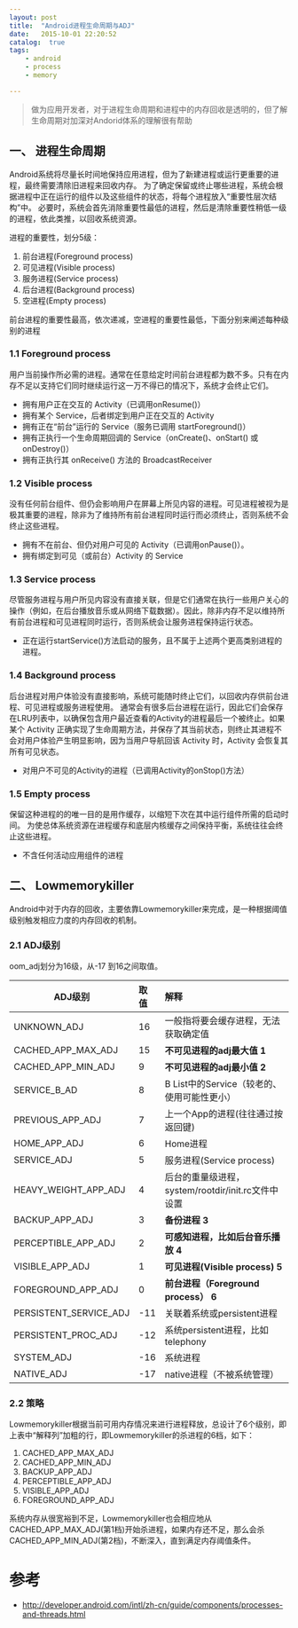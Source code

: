 ```yaml
---
layout: post
title:  "Android进程生命周期与ADJ"
date:   2015-10-01 22:20:52
catalog:  true
tags:
    - android
    - process
    - memory

---
```



> 做为应用开发者，对于进程生命周期和进程中的内存回收是透明的，但了解生命周期对加深对Andorid体系的理解很有帮助

## 一、 进程生命周期

Android系统将尽量长时间地保持应用进程，但为了新建进程或运行更重要的进程，最终需要清除旧进程来回收内存。 为了确定保留或终止哪些进程，系统会根据进程中正在运行的组件以及这些组件的状态，将每个进程放入“重要性层次结构”中。 必要时，系统会首先消除重要性最低的进程，然后是清除重要性稍低一级的进程，依此类推，以回收系统资源。

进程的重要性，划分5级：

1. 前台进程(Foreground process)
2. 可见进程(Visible process)
3. 服务进程(Service process)
4. 后台进程(Background process)
5. 空进程(Empty process)

前台进程的重要性最高，依次递减，空进程的重要性最低，下面分别来阐述每种级别的进程

### 1.1 Foreground process

用户当前操作所必需的进程。通常在任意给定时间前台进程都为数不多。只有在内存不足以支持它们同时继续运行这一万不得已的情况下，系统才会终止它们。

- 拥有用户正在交互的 Activity（已调用onResume()）
- 拥有某个 Service，后者绑定到用户正在交互的 Activity
- 拥有正在“前台”运行的 Service（服务已调用 startForeground()）
- 拥有正执行一个生命周期回调的 Service（onCreate()、onStart() 或 onDestroy()）
- 拥有正执行其 onReceive() 方法的 BroadcastReceiver

### 1.2 Visible process

没有任何前台组件、但仍会影响用户在屏幕上所见内容的进程。可见进程被视为是极其重要的进程，除非为了维持所有前台进程同时运行而必须终止，否则系统不会终止这些进程。

- 拥有不在前台、但仍对用户可见的 Activity（已调用onPause()）。
- 拥有绑定到可见（或前台）Activity 的 Service

### 1.3 Service process

尽管服务进程与用户所见内容没有直接关联，但是它们通常在执行一些用户关心的操作（例如，在后台播放音乐或从网络下载数据）。因此，除非内存不足以维持所有前台进程和可见进程同时运行，否则系统会让服务进程保持运行状态。

- 正在运行startService()方法启动的服务，且不属于上述两个更高类别进程的进程。

### 1.4 Background process

后台进程对用户体验没有直接影响，系统可能随时终止它们，以回收内存供前台进程、可见进程或服务进程使用。 通常会有很多后台进程在运行，因此它们会保存在LRU列表中，以确保包含用户最近查看的Activity的进程最后一个被终止。如果某个 Activity 正确实现了生命周期方法，并保存了其当前状态，则终止其进程不会对用户体验产生明显影响，因为当用户导航回该 Activity 时，Activity 会恢复其所有可见状态。

- 对用户不可见的Activity的进程（已调用Activity的onStop()方法）

### 1.5 Empty process

保留这种进程的的唯一目的是用作缓存，以缩短下次在其中运行组件所需的启动时间。 为使总体系统资源在进程缓存和底层内核缓存之间保持平衡，系统往往会终止这些进程。

- 不含任何活动应用组件的进程


## 二、 Lowmemorykiller

Android中对于内存的回收，主要依靠Lowmemorykiller来完成，是一种根据阈值级别触发相应力度的内存回收的机制。

### 2.1 ADJ级别

oom_adj划分为16级，从-17 到16之间取值。

| ADJ级别   | 取值|解释|
| --------   | :-----  | :-----  |
|UNKNOWN_ADJ|16|一般指将要会缓存进程，无法获取确定值
|CACHED_APP_MAX_ADJ|15|**不可见进程的adj最大值 1**
|CACHED_APP_MIN_ADJ|9|**不可见进程的adj最小值 2**
|SERVICE_B_AD| 8| B List中的Service（较老的、使用可能性更小）
|PREVIOUS_APP_ADJ| 7|上一个App的进程(往往通过按返回键)
|HOME_APP_ADJ | 6|Home进程
|SERVICE_ADJ | 5|服务进程(Service process)
|HEAVY_WEIGHT_APP_ADJ | 4|后台的重量级进程，system/rootdir/init.rc文件中设置
|BACKUP_APP_ADJ | 3|**备份进程 3**
|PERCEPTIBLE_APP_ADJ | 2|**可感知进程，比如后台音乐播放  4**
|VISIBLE_APP_ADJ | 1|**可见进程(Visible process) 5**
|FOREGROUND_APP_ADJ | 0|**前台进程（Foreground process） 6**
|PERSISTENT_SERVICE_ADJ | -11|关联着系统或persistent进程
|PERSISTENT_PROC_ADJ | -12|系统persistent进程，比如telephony
|SYSTEM_ADJ |-16|系统进程
|NATIVE_ADJ | -17|native进程（不被系统管理）


### 2.2 策略

Lowmemorykiller根据当前可用内存情况来进行进程释放，总设计了6个级别，即上表中“解释列”加粗的行，即Lowmemorykiller的杀进程的6档，如下：

1. CACHED_APP_MAX_ADJ
2. CACHED_APP_MIN_ADJ
3. BACKUP_APP_ADJ
4. PERCEPTIBLE_APP_ADJ
5. VISIBLE_APP_ADJ
6. FOREGROUND_APP_ADJ

系统内存从很宽裕到不足，Lowmemorykiller也会相应地从CACHED_APP_MAX_ADJ(第1档)开始杀进程，如果内存还不足，那么会杀CACHED_APP_MIN_ADJ(第2档)，不断深入，直到满足内存阈值条件。

# 参考

- <http://developer.android.com/intl/zh-cn/guide/components/processes-and-threads.html>
